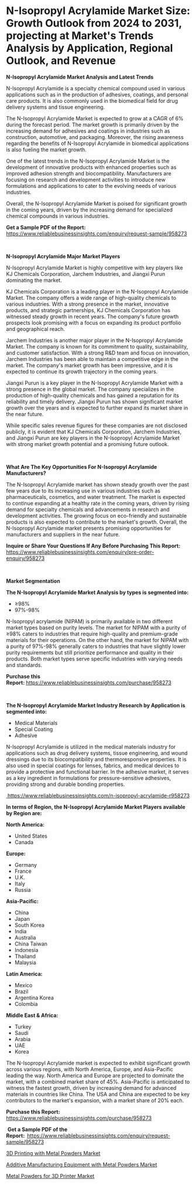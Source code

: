 <p><h1>N-Isopropyl Acrylamide Market Size: Growth Outlook from 2024 to 2031, projecting at Market's Trends Analysis by Application, Regional Outlook, and Revenue</h1></p><p><strong>N-Isopropyl Acrylamide Market Analysis and Latest Trends</strong></p>
<p><p>N-Isopropyl Acrylamide is a specialty chemical compound used in various applications such as in the production of adhesives, coatings, and personal care products. It is also commonly used in the biomedical field for drug delivery systems and tissue engineering.</p><p>The N-Isopropyl Acrylamide Market is expected to grow at a CAGR of 6% during the forecast period. The market growth is primarily driven by the increasing demand for adhesives and coatings in industries such as construction, automotive, and packaging. Moreover, the rising awareness regarding the benefits of N-Isopropyl Acrylamide in biomedical applications is also fueling the market growth.</p><p>One of the latest trends in the N-Isopropyl Acrylamide Market is the development of innovative products with enhanced properties such as improved adhesion strength and biocompatibility. Manufacturers are focusing on research and development activities to introduce new formulations and applications to cater to the evolving needs of various industries.</p><p>Overall, the N-Isopropyl Acrylamide Market is poised for significant growth in the coming years, driven by the increasing demand for specialized chemical compounds in various industries.</p></p>
<p><strong>Get a Sample PDF of the Report:&nbsp;</strong> <a href="https://www.reliablebusinessinsights.com/enquiry/request-sample/958273">https://www.reliablebusinessinsights.com/enquiry/request-sample/958273</a></p>
<p>&nbsp;</p>
<p><strong>N-Isopropyl Acrylamide Major Market Players</strong></p>
<p><p>N-Isopropyl Acrylamide Market is highly competitive with key players like KJ Chemicals Corporation, Jarchem Industries, and Jiangxi Purun dominating the market.</p><p>KJ Chemicals Corporation is a leading player in the N-Isopropyl Acrylamide Market. The company offers a wide range of high-quality chemicals to various industries. With a strong presence in the market, innovative products, and strategic partnerships, KJ Chemicals Corporation has witnessed steady growth in recent years. The company's future growth prospects look promising with a focus on expanding its product portfolio and geographical reach.</p><p>Jarchem Industries is another major player in the N-Isopropyl Acrylamide Market. The company is known for its commitment to quality, sustainability, and customer satisfaction. With a strong R&D team and focus on innovation, Jarchem Industries has been able to maintain a competitive edge in the market. The company's market growth has been impressive, and it is expected to continue its growth trajectory in the coming years.</p><p>Jiangxi Purun is a key player in the N-Isopropyl Acrylamide Market with a strong presence in the global market. The company specializes in the production of high-quality chemicals and has gained a reputation for its reliability and timely delivery. Jiangxi Purun has shown significant market growth over the years and is expected to further expand its market share in the near future.</p><p>While specific sales revenue figures for these companies are not disclosed publicly, it is evident that KJ Chemicals Corporation, Jarchem Industries, and Jiangxi Purun are key players in the N-Isopropyl Acrylamide Market with strong market growth potential and a promising future outlook.</p></p>
<p>&nbsp;</p>
<p><strong>What Are The Key Opportunities For N-Isopropyl Acrylamide Manufacturers?</strong></p>
<p><p>The N-Isopropyl Acrylamide market has shown steady growth over the past few years due to its increasing use in various industries such as pharmaceuticals, cosmetics, and water treatment. The market is expected to continue expanding at a healthy rate in the coming years, driven by rising demand for specialty chemicals and advancements in research and development activities. The growing focus on eco-friendly and sustainable products is also expected to contribute to the market's growth. Overall, the N-Isopropyl Acrylamide market presents promising opportunities for manufacturers and suppliers in the near future.</p></p>
<p><strong>Inquire or Share Your Questions If Any Before Purchasing This Report:</strong> <a href="https://www.reliablebusinessinsights.com/enquiry/pre-order-enquiry/958273">https://www.reliablebusinessinsights.com/enquiry/pre-order-enquiry/958273</a></p>
<p>&nbsp;</p>
<p><strong>Market Segmentation</strong></p>
<p><strong>The N-Isopropyl Acrylamide Market Analysis by types is segmented into:</strong></p>
<p><ul><li>≥98%</li><li>97%-98%</li></ul></p>
<p><p>N-Isopropyl acrylamide (NIPAM) is primarily available in two different market types based on purity levels. The market for NIPAM with a purity of ≥98% caters to industries that require high-quality and premium-grade materials for their operations. On the other hand, the market for NIPAM with a purity of 97%-98% generally caters to industries that have slightly lower purity requirements but still prioritize performance and quality in their products. Both market types serve specific industries with varying needs and standards.</p></p>
<p><strong>Purchase this Report:&nbsp;</strong><a href="https://www.reliablebusinessinsights.com/purchase/958273">https://www.reliablebusinessinsights.com/purchase/958273</a></p>
<p>&nbsp;</p>
<p><strong>The N-Isopropyl Acrylamide Market Industry Research by Application is segmented into:</strong></p>
<p><ul><li>Medical Materials</li><li>Special Coating</li><li>Adhesive</li></ul></p>
<p><p>N-Isopropyl Acrylamide is utilized in the medical materials industry for applications such as drug delivery systems, tissue engineering, and wound dressings due to its biocompatibility and thermoresponsive properties. It is also used in special coatings for lenses, fabrics, and medical devices to provide a protective and functional barrier. In the adhesive market, it serves as a key ingredient in formulations for pressure-sensitive adhesives, providing strong and durable bonding properties.</p></p>
<p><a href="https://www.reliablebusinessinsights.com/n-isopropyl-acrylamide-r958273">&nbsp;https://www.reliablebusinessinsights.com/n-isopropyl-acrylamide-r958273</a></p>
<p><strong>In terms of Region, the N-Isopropyl Acrylamide Market Players available by Region are:</strong></p>
<p>
    <p> <strong> North America: </strong>
        <ul>
            <li>United States</li>
            <li>Canada</li>
        </ul>
        </p> 
    <p> <strong> Europe: </strong>
        <ul>
            <li>Germany</li>
            <li>France</li>
            <li>U.K.</li>
            <li>Italy</li>
            <li>Russia</li>
        </ul>
        </p> 
    <p> <strong> Asia-Pacific: </strong>
        <ul>
            <li>China</li>
            <li>Japan</li>
            <li>South Korea</li>
            <li>India</li>
            <li>Australia</li>
            <li>China Taiwan</li>
            <li>Indonesia</li>
            <li>Thailand</li>
            <li>Malaysia</li>
        </ul>
        </p> 
    <p> <strong> Latin America: </strong>
        <ul>
            <li>Mexico</li>
            <li>Brazil</li>
            <li>Argentina Korea</li>
            <li>Colombia</li>
        </ul>
        </p> 
    <p> <strong> Middle East & Africa: </strong>
        <ul>
            <li>Turkey</li>
            <li>Saudi</li>
            <li>Arabia</li>
            <li>UAE</li>
            <li>Korea</li>
        </ul>
    </p>
    </p>
<p><p>The N-Isopropyl Acrylamide market is expected to exhibit significant growth across various regions, with North America, Europe, and Asia-Pacific leading the way. North America and Europe are projected to dominate the market, with a combined market share of 45%. Asia-Pacific is anticipated to witness the fastest growth, driven by increasing demand for advanced materials in countries like China. The USA and China are expected to be key contributors to the market's expansion, with a market share of 20% each.</p></p>
<p><strong>Purchase this Report: </strong><a href="https://www.reliablebusinessinsights.com/purchase/958273">https://www.reliablebusinessinsights.com/purchase/958273</a></p>
<p>&nbsp;<strong>Get a Sample PDF of the Report:&nbsp;&nbsp;</strong><a href="https://www.reliablebusinessinsights.com/enquiry/request-sample/958273">https://www.reliablebusinessinsights.com/enquiry/request-sample/958273</a></p>
<p><strong></strong></p>
<p><p><a href="https://github.com/erickahgreen002024/Market-Research-Report-List-1/blob/main/3d-printing-with-metal-powders-market.md">3D Printing with Metal Powders Market</a></p><p><a href="https://github.com/BurtonGALEN/Market-Research-Report-List-1/blob/main/additive-manufacturing-equipment-with-metal-powders-market.md">Additive Manufacturing Equipment with Metal Powders Market</a></p><p><a href="https://github.com/violawzepeda0462024/Market-Research-Report-List-1/blob/main/metal-powders-for-3d-printer-market.md">Metal Powders for 3D Printer Market</a></p></p>